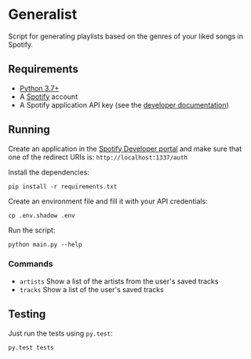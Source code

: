 # Generalist

Script for generating playlists based on the genres of your liked songs in Spotify.

## Requirements

* [Python 3.7+](https://www.python.org/)
* A [Spotify](https://www.spotify.com/) account
* A Spotify application API key (see the [developer documentation](https://developer.spotify.com/))


## Running

Create an application in the [Spotify Developer portal](https://developer.spotify.com/) and make sure that one of the redirect URIs is: `http://localhost:1337/auth`

Install the dependencies:

```shell
pip install -r requirements.txt
```

Create an environment file and fill it with your API credentials:

```shell
cp .env.shadow .env
```

Run the script:

```shell
python main.py --help
```

### Commands

* `artists` Show a list of the artists from the user's saved tracks
* `tracks` Show a list of the user's saved tracks

## Testing

Just run the tests using `py.test`:

```shell
py.test tests
```
